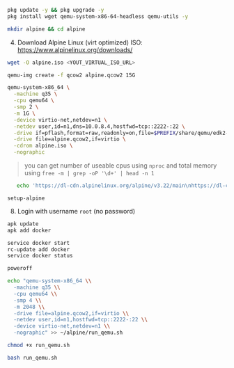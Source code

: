 ```Bash
pkg update -y && pkg upgrade -y
pkg install wget qemu-system-x86-64-headless qemu-utils -y
```

```Bash
mkdir alpine && cd alpine
```
4. Download Alpine Linux (virt optimized) ISO: https://www.alpinelinux.org/downloads/

```Bash
wget -O alpine.iso <YOUT_VIRTUAL_ISO_URL>
```

```Bash
qemu-img create -f qcow2 alpine.qcow2 15G
```

```Bash
qemu-system-x86_64 \
  -machine q35 \
  -cpu qemu64 \
  -smp 2 \
  -m 1G \
  -device virtio-net,netdev=n1 \
  -netdev user,id=n1,dns=10.0.8.4,hostfwd=tcp::2222-:22 \
  -drive if=pflash,format=raw,readonly=on,file=$PREFIX/share/qemu/edk2-x86_64-code.fd \
  -drive file=alpine.qcow2,if=virtio \
  -cdrom alpine.iso \
  -nographic
```

> you can get number of useable cpus using `nproc` and total memory using `free -m | grep -oP '\d+' | head -n 1`

```Bash
   echo 'https://dl-cdn.alpinelinux.org/alpine/v3.22/main\nhttps://dl-cdn.alpinelinux.org/alpine/v3.22/community' > /etc/apk/repositories
```

```
setup-alpine
```

8. Login with username `root` (no password)
```Bash
apk update
apk add docker
```

```Bash
service docker start
rc-update add docker
service docker status
```

```Bash
poweroff
```

```Bash
echo "qemu-system-x86_64 \\
  -machine q35 \\
  -cpu qemu64 \\
  -smp 4 \\
  -m 2048 \\
  -drive file=alpine.qcow2,if=virtio \\
  -netdev user,id=n1,hostfwd=tcp::2222-:22 \\
  -device virtio-net,netdev=n1 \\
  -nographic" >> ~/alpine/run_qemu.sh
```

```Bash
chmod +x run_qemu.sh
```
```Bash
bash run_qemu.sh
```
